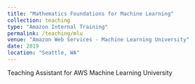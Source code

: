 ```yaml
---
title: "Mathematics Foundations for Machine Learning"
collection: teaching
type: "Amazon Internal Training"
permalink: /teaching/mlu
venue: "Amazon Web Services - Machine Learning University"
date: 2019
location: "Seattle, WA"
---
```


Teaching Assistant for AWS Machine Learning University
